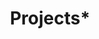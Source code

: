 ---
# file: projects.md
layout:          projects
title:           Projects*
show_collection: projects
featured:        true
---